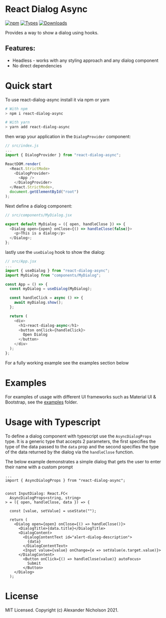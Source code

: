 # React Dialog Async

[![npm](https://img.shields.io/npm/v/react-dialog-async)](https://www.npmjs.com/package/react-dialog-async)
[![Types](https://img.shields.io/npm/types/react-dialog-async.svg)](https://www.npmjs.com/package/react-dialog-async)
[![Downloads](https://img.shields.io/npm/dt/react-dialog-async.svg)](https://www.npmjs.com/package/react-dialog-async)

Provides a way to show a dialog using hooks.

## Features:

- Headless - works with any styling approach and any dialog component
- No direct dependencies

# Quick start

To use react-dialog-async install it via npm or yarn

```sh
# With npm
> npm i react-dialog-async

# With yarn
> yarn add react-dialog-async
```

then wrap your application in the `DialogProvider` component:

```js
// src/index.js
...
import { DialogProvider } from "react-dialog-async";

ReactDOM.render(
  <React.StrictMode>
    <DialogProvider>
      <App />
    </DialogProvider>
  </React.StrictMode>,
  document.getElementById("root")
);
```

Next define a dialog component:

```js
// src/components/MyDialog.jsx

export default MyDialog = ({ open, handleClose }) => {
  <Dialog open={open} onClose={() => handleClose(false)}>
    <p>This is a dialog</p>
  </Dialog>;
};
```

lastly use the `useDialog` hook to show the dialog:
```js
// src/App.jsx
...
import { useDialog } from "react-dialog-async";
import MyDialog from "components/MyDialog";

const App = () => {
  const myDialog = useDialog(MyDialog);

  const handleClick = async () => {
    await myDialog.show();
  };

  return (
    <div>
      <h1>react-dialog-async</h1>
      <button onClick={handleClick}>
        Open Dialog
      </button>
    </div>
  );
};
```
For a fully working example see the examples section below 
# Examples

For examples of usage with different UI frameworks such as Material UI & Bootstrap, see the [examples](https://github.com/alexn400/react-dialog-async/tree/main/examples) folder.

# Usage with Typescript
To define a dialog component with typescript use the `AsyncDialogProps` type. It is a generic type that accepts 2 parameters, the first specifies the type of the data passed to the `data` prop and the second specifies the type of the data returned by the dialog via the `handleClose` function.

The below example demonstrates a simple dialog that gets the user to enter their name with a custom prompt

```tsx
...
import { AsyncDialogProps } from "react-dialog-async";


const InputDialog: React.FC<
  AsyncDialogProps<string, string>
> = ({ open, handleClose, data }) => {

  const [value, setValue] = useState("");

  return (
    <Dialog open={open} onClose={() => handleClose()}>
      <DialogTitle>{data.title}</DialogTitle>
      <DialogContent>
        <DialogContentText id="alert-dialog-description">
          {data}
        </DialogContentText>
        <Input value={value} onChange={e => setValue(e.target.value)}>
      </DialogContent>
        <Button onClick={() => handleClose(value)} autoFocus>
          Submit
        </Button>
    </Dialog>
  );
  ```
# License

MIT Licensed. Copyright (c) Alexander Nicholson 2021.
